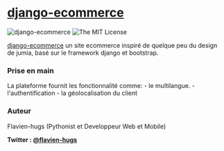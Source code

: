 # [django-ecommerce](https://github.com/flavien-hugs/django-ecommerce/)&nbsp;


![[django-ecommerce](https://github.com/flavien-hugs/django-ecommerce/)](https://img.shields.io/badge/unsta-live--demo-orange.svg?style=flat)
![The MIT License](http://img.shields.io/badge/License-MIT-green.svg?style=flat)

[django-ecommerce](https://github.com/flavien-hugs/django-ecommerce/) un site ecommerce inspiré de quelque peu du design de jumia, basé sur le framework django et bootstrap.

### Prise en main

La plateforme fournit les fonctionnalité comme:
    - le multilangue.
    - l'authentification
    - la géolocalisation du client


### Auteur
Flavien-hugs (Pythonist et Developpeur Web et Mobile)

**Twitter : [@flavien-hugs](https://twitter.com/flavien_hugs)**
